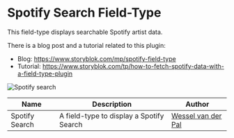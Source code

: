 # Spotify Search Field-Type

This field-type displays searchable Spotify artist data.

There is a blog post and a tutorial related to this plugin:

- Blog: https://www.storyblok.com/mp/spotify-field-type
- Tutorial: https://www.storyblok.com/tp/how-to-fetch-spotify-data-with-a-field-type-plugin

![Spotify search](https://a.storyblok.com/f/88751/632x850/bfa8ea322d/create-a-field-type-plugin-preview.gif)

| Name           | Description                              | Author                                            |
| -------------- | ---------------------------------------- | ------------------------------------------------- |
| Spotify Search | A field-type to display a Spotify Search | [Wessel van der Pal](https://github.com/wesssel/) |
